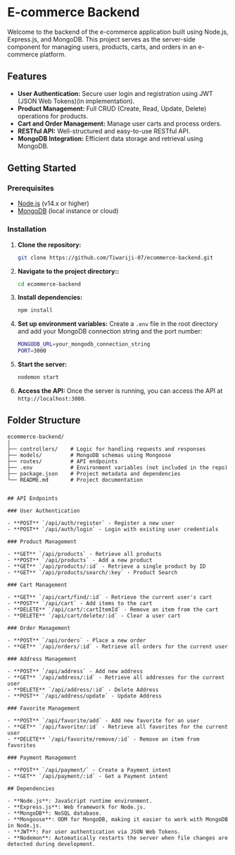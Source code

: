 # E-commerce Backend

Welcome to the backend of the e-commerce application built using Node.js, Express.js, and MongoDB. This project serves as the server-side component for managing users, products, carts, and orders in an e-commerce platform.

## Features

- **User Authentication:** Secure user login and registration using JWT (JSON Web Tokens)(in implementation).
- **Product Management:** Full CRUD (Create, Read, Update, Delete) operations for products.
- **Cart and Order Management:** Manage user carts and process orders.
- **RESTful API:** Well-structured and easy-to-use RESTful API.
- **MongoDB Integration:** Efficient data storage and retrieval using MongoDB.

## Getting Started

### Prerequisites

- [Node.js](https://nodejs.org/) (v14.x or higher)
- [MongoDB](https://www.mongodb.com/) (local instance or cloud)

### Installation

1. **Clone the repository:**
   ```bash
   git clone https://github.com/Tiwariji-07/ecommerce-backend.git
2. **Navigate to the project directory::**
   ```bash
   cd ecommerce-backend
3. **Install dependencies:**
   ```bash
   npm install
4. **Set up environment variables:**
   Create a `.env` file in the root directory and add your MongoDB connection string and the port number:
   ```bash
   MONGODB_URL=your_mongodb_connection_string
   PORT=3000

5. **Start the server:**
   ```bash
   nodemon start
6. **Access the API:**
   Once the server is running, you can access the API at `http://localhost:3000`.


## Folder Structure

```plaintext
ecommerce-backend/
│
├── controllers/    # Logic for handling requests and responses
├── models/         # MongoDB schemas using Mongoose
├── routes/         # API endpoints
├── .env            # Environment variables (not included in the repo)
├── package.json    # Project metadata and dependencies
└── README.md       # Project documentation


## API Endpoints

### User Authentication

- **POST** `/api/auth/register` - Register a new user
- **POST** `/api/auth/login` - Login with existing user credentials

### Product Management

- **GET** `/api/products` - Retrieve all products
- **POST** `/api/products` - Add a new product
- **GET** `/api/products/:id` - Retrieve a single product by ID
- **GET** `/api/products/search/:key` - Product Search

### Cart Management

- **GET** `/api/cart/find/:id` - Retrieve the current user's cart
- **POST** `/api/cart` - Add items to the cart
- **DELETE** `/api/cart/:cartItemId` - Remove an item from the cart
- **DELETE** `/api/cart/delete/:id` - Clear a user cart

### Order Management

- **POST** `/api/orders` - Place a new order
- **GET** `/api/orders/:id` - Retrieve all orders for the current user

### Address Management

- **POST** `/api/address` - Add new address
- **GET** `/api/address/:id` - Retrieve all addresses for the current user
- **DELETE** `/api/address/:id` - Delete Address
- **POST** `/api/address/update` - Update Address

### Favorite Management

- **POST** `/api/favorite/add` - Add new favorite for an user
- **GET** `/api/favorite/:id` - Retrieve all favorites for the current user
- **DELETE** `/api/favorite/remove/:id` - Remove an item from favorites

### Payment Management

- **POST** `/api/payment/` - Create a Payment intent
- **GET** `/api/payment/:id` - Get a Payment intent

## Dependencies

- **Node.js**: JavaScript runtime environment.
- **Express.js**: Web framework for Node.js.
- **MongoDB**: NoSQL database.
- **Mongoose**: ODM for MongoDB, making it easier to work with MongoDB in Node.js.
- **JWT**: For user authentication via JSON Web Tokens.
- **Nodemon**: Automatically restarts the server when file changes are detected during development.



